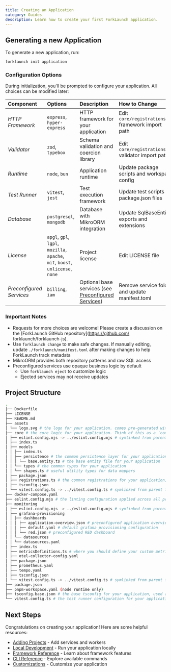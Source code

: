 ```yaml
---
title: Creating an Application
category: Guides
description: Learn how to create your first ForkLaunch application.
---
```


## Generating a new Application

To generate a new application, run:

```bash
forklaunch init application
```

### Configuration Options

During initialization, you'll be prompted to configure your application. All choices can be modified later:

| Component | Options | Description | How to Change |
| :-------- | :------- | :------------ | :------------- |
| _HTTP Framework_ | `express`, `hyper-express` | HTTP framework for your application | Edit `core/registrations.ts` framework import path |
| _Validator_ | `zod`, `typebox` | Schema validation and coercion library | Edit `core/registrations.ts` validator import path |
| _Runtime_ | `node`, `bun` | Application runtime | Update package scripts and workspace config |
| _Test Runner_ | `vitest`, `jest` | Test execution framework | Update test scripts in package.json files |
| _Database_ | `postgresql`, `mongodb` | Database with MikroORM integration | Update SqlBaseEntity exports and extensions |
| _License_ | `apgl`, `gpl`, `lgpl`, `mozilla`, `apache`, `mit`, `boost`, `unlicense`, `none` | Project license | Edit LICENSE file |
| _Preconfigured Services_ | `billing`, `iam` | Optional base services (see [Preconfigured Services](/docs/preconfigured-services)) | Remove service folder and update manifest.toml |

### Important Notes

- Requests for more choices are welcome! Please create a discussion on the [ForkLaunch GitHub repository](https://github.com/
forklaunch/forklaunch-js).
- Use `forklaunch change` to make safe changes. If manually editing, update `./forklaunch/manifest.toml` after making changes to help ForkLaunch track metadata
- MikroORM provides both repository patterns and raw SQL access
- Preconfigured services use opaque business logic by default
  - Use `forklaunch eject` to customize logic
  - Ejected services may not receive updates

## Project Structure

```bash
.
├── Dockerfile
├── LICENSE
├── README.md
├── assets
│ └── logo.svg # the logo for your application. comes pre-generated with the forklaunch logo. Replace with your own
├── core # the core logic for your application. Think of this as a `common` or `shared` library
│ ├── eslint.config.mjs -> ../eslint.config.mjs # symlinked from parent for consistency
│ ├── index.ts
│ ├── models
│ │ ├── index.ts
│ │ ├── persistence # the common persistence layer for your application, defining base entities
│ │ │ └── base.entity.ts # the base entity file for your application
│ │ └── types # the common types for your application
│ │ └── shapes.ts # useful utility types for data mappers
│ ├── package.json
│ ├── registrations.ts # the common registrations for your application, defining component choices
│ ├── tsconfig.json
│ └── vitest.config.ts -> ../vitest.config.ts # symlinked from parent for consistency
├── docker-compose.yaml
├── eslint.config.mjs # the linting configuration applied across all projects in the application
├── monitoring
│ ├── eslint.config.mjs -> ../eslint.config.mjs # symlinked from parent for consistency
│ ├── grafana-provisioning
│ │ ├── dashboards
│ │ │ ├── application-overview.json # preconfigured application overview dashboard collecting basic correlated metrics, logs, and traces
│ │ │ ├── default.yaml # default grafana provisioning configuration
│ │ │ └── red.json # preconfigured RED dashboard
│ │ └── datasources
│ │ └── datasources.yaml
│ ├── index.ts
│ ├── metricsDefinitions.ts # where you should define your custom metrics
│ ├── otel-collector-config.yaml
│ ├── package.json
│ ├── prometheus.yaml
│ ├── tempo.yaml
│ ├── tsconfig.json
│ └── vitest.config.ts -> ../vitest.config.ts # symlinked from parent for consistency
├── package.json
├── pnpm-workspace.yaml (node runtime only)
├── tsconfig.base.json # the base tsconfig for your application, used across all projects
└── vitest.config.ts # the test runner configuration for your application, used across all projects
```

## Next Steps

Congratulations on creating your application! Here are some helpful resources:

- [Adding Projects](/docs/adding-projects.md) - Add services and workers
- [Local Development](/docs/local-development.md) - Run your application locally
- [Framework Reference](/docs/framework.md) - Learn about framework features
- [CLI Reference](/docs/cli.md) - Explore available commands
- [Customizations](/docs/customizations.md) - Customize your application
<!-- - [Deployment](/docs/deployment) - Deploy your application -->


